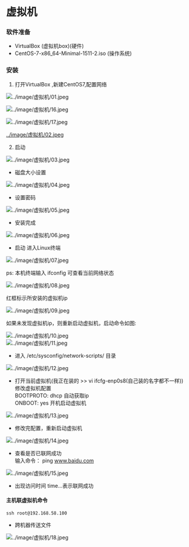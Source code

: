 # 虚拟机

### 软件准备 
  
  - VirtualBox (虚拟机box)(硬件)
  - CentOS-7-x86_64-Minimal-1511-2.iso (操作系统)

### 安装

1. 打开VirtualBox ,新建CentOS7,配置网络  

![../image/虚拟机/01.jpeg](../image/虚拟机/01.jpeg)  

![../image/虚拟机/16.jpeg](../image/虚拟机/16.jpeg)  

![../image/虚拟机/17.jpeg](../image/虚拟机/17.jpeg)  

[../image/虚拟机/02.jpeg](../image/虚拟机/02.jpeg)  

2. 启动  

![../image/虚拟机/03.jpeg](../image/虚拟机/03.jpeg)  

- 磁盘大小设置  

![../image/虚拟机/04.jpeg](../image/虚拟机/04.jpeg)  

- 设置密码  

![../image/虚拟机/05.jpeg](../image/虚拟机/05.jpeg)  

-  安装完成  

![../image/虚拟机/06.jpeg](../image/虚拟机/06.jpeg)  

- 启动 进入Linux终端  

![../image/虚拟机/07.jpeg](../image/虚拟机/07.jpeg)  

ps: 本机终端输入 ifconfig 可查看当前网络状态  

  ![../image/虚拟机/08.jpeg](../image/虚拟机/08.jpeg)  

  红框标示所安装的虚拟机ip  

  ![../image/虚拟机/09.jpeg](../image/虚拟机/09.jpeg)  

  如果未发现虚拟机ip，则重新启动虚拟机，启动命令如图:  

  ![../image/虚拟机/10.jpeg](../image/虚拟机/10.jpeg)  
  ![../image/虚拟机/11.jpeg](../image/虚拟机/11.jpeg)  

- 进入 /etc/sysconfig/network-scripts/ 目录  

![../image/虚拟机/12.jpeg](../image/虚拟机/12.jpeg)  

- 打开当前虚拟机(我正在装的 >> vi ifcfg-enp0s8(自己装的名字都不一样))  
  修改虚拟机配置  
  BOOTPROTO:  dhcp 自动获取ip  
  ONBOOT: yes  开机启动虚拟机  

![../image/虚拟机/13.jpeg](../image/虚拟机/13.jpeg)  

- 修改完配置，重新启动虚拟机  

![../image/虚拟机/14.jpeg](../image/虚拟机/14.jpeg)  

- 查看是否已联网成功  
  输入命令： ping www.baidu.com  

![../image/虚拟机/15.jpeg](../image/虚拟机/15.jpeg)  


- 出现访问时间 time...表示联网成功  



#### 主机联虚拟机命令  

```
ssh root@192.168.58.100
```


- 跨机器传送文件  


![../image/虚拟机/18.jpeg](../image/虚拟机/18.jpeg)  
